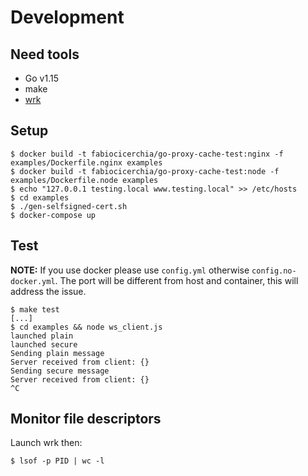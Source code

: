 # Development

## Need tools

- Go v1.15
- make
- [wrk](https://github.com/wg/wrk)

## Setup

```console
$ docker build -t fabiocicerchia/go-proxy-cache-test:nginx -f examples/Dockerfile.nginx examples
$ docker build -t fabiocicerchia/go-proxy-cache-test:node -f examples/Dockerfile.node examples
$ echo "127.0.0.1 testing.local www.testing.local" >> /etc/hosts
$ cd examples
$ ./gen-selfsigned-cert.sh
$ docker-compose up
```

## Test

**NOTE:** If you use docker please use `config.yml` otherwise `config.no-docker.yml`. The port will be different from host and container, this will address the issue.

```console
$ make test
[...]
$ cd examples && node ws_client.js
launched plain
launched secure
Sending plain message
Server received from client: {}
Sending secure message
Server received from client: {}
^C
```

## Monitor file descriptors

Launch wrk then:

```console
$ lsof -p PID | wc -l
```
